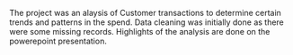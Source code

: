 The project was an alaysis of Customer transactions to determine certain trends and patterns in the spend. Data cleaning was initially done as there were some missing records. Highlights of the analysis are done on the powerepoint presentation. 
